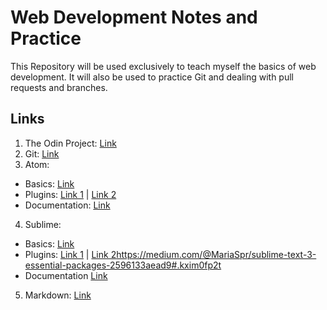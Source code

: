 Web Development Notes and Practice
==================================

This Repository will be used exclusively to teach myself the basics of
web development. It will also be used to practice Git and dealing with pull
requests and branches.

Links
-----

1. The Odin Project: [Link](http://www.theodinproject.com/courses/web-development-101)
2. Git: [Link](https://www.learnenough.com/git-tutorial#sec-installation_and_setup)
3. Atom:
  * Basics: [Link](https://flight-manual.atom.io/)
  * Plugins: [Link 1](https://github.com/mehcode/awesome-atom) | [Link 2](http://www.hongkiat.com/blog/useful-atom-packages/)
  * Documentation: [Link](https://atom.io/docs)
4. Sublime:
  * Basics: [Link](https://scotch.io/bar-talk/the-complete-visual-guide-to-sublime-text-3-getting-started-and-keyboard-shortcuts)
  * Plugins: [Link 1](http://aslanbakan.com/en/blog/33-essential-sublime-text-plugins-for-all-developers/) | [Link 2](https://medium.com/@MariaSpr/sublime-text-3-essential-packages-2596133aead9#.kxim0fp2t)https://medium.com/@MariaSpr/sublime-text-3-essential-packages-2596133aead9#.kxim0fp2t
  * Documentation [Link](https://www.sublimetext.com/docs/3/)
5. Markdown: [Link](http://www.unexpected-vortices.com/sw/rippledoc/quick-markdown-example.html)
